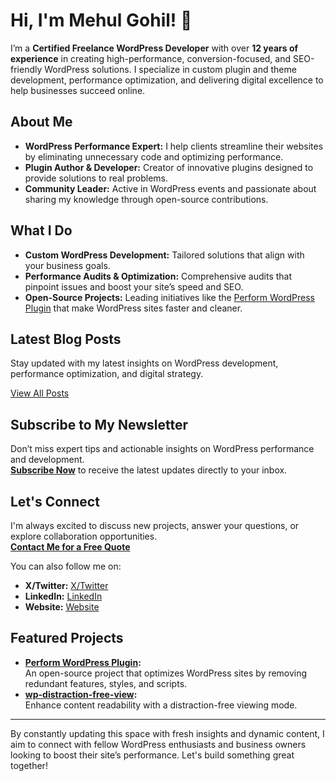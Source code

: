 # Hi, I'm Mehul Gohil! 👋

I’m a **Certified Freelance WordPress Developer** with over **12 years of experience** in creating high-performance, conversion-focused, and SEO-friendly WordPress solutions. I specialize in custom plugin and theme development, performance optimization, and delivering digital excellence to help businesses succeed online.

## About Me

- **WordPress Performance Expert:** I help clients streamline their websites by eliminating unnecessary code and optimizing performance.
- **Plugin Author & Developer:** Creator of innovative plugins designed to provide solutions to real problems.
- **Community Leader:** Active in WordPress events and passionate about sharing my knowledge through open-source contributions.

## What I Do

- **Custom WordPress Development:** Tailored solutions that align with your business goals.
- **Performance Audits & Optimization:** Comprehensive audits that pinpoint issues and boost your site’s speed and SEO.
- **Open-Source Projects:** Leading initiatives like the [Perform WordPress Plugin](https://github.com/performwp/perform) that make WordPress sites faster and cleaner.

## Latest Blog Posts

Stay updated with my latest insights on WordPress development, performance optimization, and digital strategy.

<!-- BEGIN BLOG POSTS -->
<!-- Blog posts will be automatically inserted here by GitHub Actions -->
<!-- END BLOG POSTS -->

[View All Posts](https://mehulgohil.com/blog)

## Subscribe to My Newsletter

Don’t miss expert tips and actionable insights on WordPress performance and development.  
[**Subscribe Now**](https://mehulgohil.com/newsletter) to receive the latest updates directly to your inbox.

## Let's Connect

I'm always excited to discuss new projects, answer your questions, or explore collaboration opportunities.  
**[Contact Me for a Free Quote](https://mehulgohil.com/contact)**

You can also follow me on:
- **X/Twitter:** [X/Twitter](https://twitter.com/mehul_gohil0810)
- **LinkedIn:** [LinkedIn](https://orcid.org/0009-0008-3230-7038)
- **Website:** [Website](https://mehulgohil.com)

## Featured Projects

- **[Perform WordPress Plugin](https://github.com/performwp/perform):**  
  An open-source project that optimizes WordPress sites by removing redundant features, styles, and scripts.
- **[wp-distraction-free-view](https://github.com/mehul0810/wp-distraction-free-view):**  
  Enhance content readability with a distraction-free viewing mode.
  
---

By constantly updating this space with fresh insights and dynamic content, I aim to connect with fellow WordPress enthusiasts and business owners looking to boost their site’s performance. Let's build something great together!
